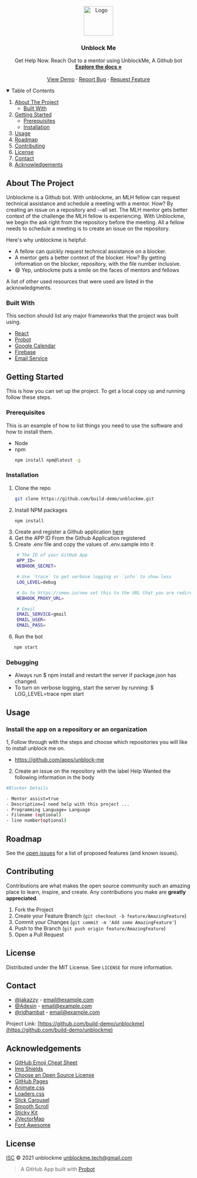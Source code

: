 <!-- PROJECT SHIELDS -->
<!--
*** I'm using markdown "reference style" links for readability.
*** Reference links are enclosed in brackets [ ] instead of parentheses ( ).
*** See the bottom of this document for the declaration of the reference variables
*** for contributors-url, forks-url, etc. This is an optional, concise syntax you may use.
*** https://www.markdownguide.org/basic-syntax/#reference-style-links
-->

<!-- PROJECT LOGO -->
<br />
<p align="center">
  <a href="https://i.ibb.co/Rv1Tg53/unblockme.png">
    <img src="https://i.ibb.co/Rv1Tg53/unblockme.png" alt="Logo" width="80" height="80">
  </a>

  <h3 align="center">Unblock Me</h3>

  <p align="center">
    Get Help Now. Reach Out to a mentor using UnblockMe, A Github bot
    <br />
    <a href="https://github.com/othneildrew/Best-README-Template"><strong>Explore the docs »</strong></a>
    <br />
    <br />
    <a href="https://github.com/othneildrew/Best-README-Template">View Demo</a>
    ·
    <a href="https://github.com/othneildrew/Best-README-Template/issues">Report Bug</a>
    ·
    <a href="https://github.com/othneildrew/Best-README-Template/issues">Request Feature</a>
  </p>
</p>

<!-- TABLE OF CONTENTS -->
<details open="open">
  <summary>Table of Contents</summary>
  <ol>
    <li>
      <a href="#about-the-project">About The Project</a>
      <ul>
        <li><a href="#built-with">Built With</a></li>
      </ul>
    </li>
    <li>
      <a href="#getting-started">Getting Started</a>
      <ul>
        <li><a href="#prerequisites">Prerequisites</a></li>
        <li><a href="#installation">Installation</a></li>
      </ul>
    </li>
    <li><a href="#usage">Usage</a></li>
    <li><a href="#roadmap">Roadmap</a></li>
    <li><a href="#contributing">Contributing</a></li>
    <li><a href="#license">License</a></li>
    <li><a href="#contact">Contact</a></li>
    <li><a href="#acknowledgements">Acknowledgements</a></li>
  </ol>
</details>

<!-- ABOUT THE PROJECT -->

## About The Project

Unblockme is a Github bot. With unblockme, an MLH fellow can request technical assistance and schedule a meeting with a mentor.
How? By creating an issue on a repository and --all set.
The MLH mentor gets better context of the challenge the MLH fellow is experiencing.
With Unblockme, we begin the ask right from the repository before the meeting.
All a fellow needs to schedule a meeting is to create an issue on the repository.

Here's why unblockme is helpful:

- A fellow can quickly request technical assistance on a blocker.
- A mentor gets a better context of the blocker. How? By getting information on the blocker, repository, with the file number inclusive.
- :smile: Yep, unblockme puts a smile on the faces of mentors and fellows

A list of other used resources that were used are listed in the acknowledgments.

### Built With

This section should list any major frameworks that the project was built using.

- [React](https://reactjs.org/)
- [Probot](https://probot.github.io/)
- [Google Calendar](https://developers.google.com/calendar)
- [Firebase](https://firebase.google.com/)
- [Email Service](https://nodemailer.com/about/)

<!-- GETTING STARTED -->

## Getting Started

This is how you can set up the project.
To get a local copy up and running follow these steps.

### Prerequisites

This is an example of how to list things you need to use the software and how to install them.

- Node
- npm
  ```sh
  npm install npm@latest -g
  ```

### Installation

1. Clone the repo
   ```sh
   git clone https://github.com/build-demo/unblockme.git
   ```
2. Install NPM packages
   ```sh
   npm install
   ```
3. Create and register a Github application [here](https://docs.github.com/en/developers/apps/creating-a-github-app)
4. Get the APP ID From the Github Application registered
5. Create .env file and copy the values of .env.sample into it

```sh
    # The ID of your GitHub App
    APP_ID=
    WEBHOOK_SECRET=

    # Use `trace` to get verbose logging or `info` to show less
    LOG_LEVEL=debug

    # Go to https://smee.io/new set this to the URL that you are redirected to.
    WEBHOOK_PROXY_URL=

    # Email
    EMAIL_SERVICE=gmail
    EMAIL_USER=
    EMAIL_PASS=
```

6. Run the bot

```sh
   npm start
```

### Debugging

- Always run $ npm install and restart the server if package.json has changed.
- To turn on verbose logging, start the server by running: $ LOG_LEVEL=trace npm start

<!-- USAGE EXAMPLES -->

## Usage

### Install the app on a repository or an organization

1, Follow through with the steps and choose which repositories you will like to install unblock me on.

- https://github.com/apps/unblock-me

2. Create an issue on the repository with the label Help Wanted the following information in the body

```sh
#Blocker Details

- Mentor assist=true
- Description=I need help with this project ...
- Programming Language= Language
- Filename (optional)
- line number(optional)

```

<!-- ROADMAP -->

## Roadmap

See the [open issues](https://github.com/othneildrew/Best-README-Template/issues) for a list of proposed features (and known issues).

<!-- CONTRIBUTING -->

## Contributing

Contributions are what makes the open source community such an amazing place to learn, inspire, and create. Any contributions you make are **greatly appreciated**.

1. Fork the Project
2. Create your Feature Branch (`git checkout -b feature/AmazingFeature`)
3. Commit your Changes (`git commit -m 'Add some AmazingFeature'`)
4. Push to the Branch (`git push origin feature/AmazingFeature`)
5. Open a Pull Request

<!-- LICENSE -->

## License

Distributed under the MIT License. See `LICENSE` for more information.

<!-- Contributors/Contact -->

## Contact

- [@jakazzy](https://github.com/jakazzy) - email@example.com
- [@Adesin](https://github.com/adisen) - email@example.com
- [@ridhambat](https://github.com/ridhambhat) - email@example.com

Project Link: [https://github.com/build-demo/unblockme](https://github.com/build-demo/unblockme)

<!-- ACKNOWLEDGEMENTS -->

## Acknowledgements

- [GitHub Emoji Cheat Sheet](https://www.webpagefx.com/tools/emoji-cheat-sheet)
- [Img Shields](https://shields.io)
- [Choose an Open Source License](https://choosealicense.com)
- [GitHub Pages](https://pages.github.com)
- [Animate.css](https://daneden.github.io/animate.css)
- [Loaders.css](https://connoratherton.com/loaders)
- [Slick Carousel](https://kenwheeler.github.io/slick)
- [Smooth Scroll](https://github.com/cferdinandi/smooth-scroll)
- [Sticky Kit](http://leafo.net/sticky-kit)
- [JVectorMap](http://jvectormap.com)
- [Font Awesome](https://fontawesome.com)

<!-- MARKDOWN LINKS & IMAGES -->
<!-- https://www.markdownguide.org/basic-syntax/#reference-style-links -->

[contributors-shield]: https://img.shields.io/github/contributors/othneildrew/Best-README-Template.svg?style=for-the-badge
[contributors-url]: https://github.com/othneildrew/Best-README-Template/graphs/contributors
[forks-shield]: https://img.shields.io/github/forks/othneildrew/Best-README-Template.svg?style=for-the-badge
[forks-url]: https://github.com/othneildrew/Best-README-Template/network/members
[stars-shield]: https://img.shields.io/github/stars/othneildrew/Best-README-Template.svg?style=for-the-badge
[stars-url]: https://github.com/othneildrew/Best-README-Template/stargazers
[issues-shield]: https://img.shields.io/github/issues/othneildrew/Best-README-Template.svg?style=for-the-badge
[issues-url]: https://github.com/othneildrew/Best-README-Template/issues
[license-shield]: https://img.shields.io/github/license/othneildrew/Best-README-Template.svg?style=for-the-badge
[license-url]: https://github.com/othneildrew/Best-README-Template/blob/master/LICENSE.txt
[linkedin-shield]: https://img.shields.io/badge/-LinkedIn-black.svg?style=for-the-badge&logo=linkedin&colorB=555
[linkedin-url]: https://linkedin.com/in/othneildrew
[product-screenshot]: images/screenshot.png

## License

[ISC](LICENSE) © 2021 unblockme <unblockme.tech@gmail.com>

> A GitHub App built with [Probot](https://github.com/probot/probot)
